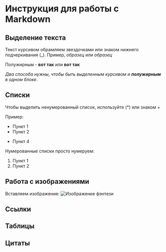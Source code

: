 # Инструкция для работы с Markdown

## Выделение текста
Текст курсивом обрамляем звездочками или знаком нижнего подчеркивания (_).   Пример, *образец* или _образец_

Полужирным - **вот так** или __вот так__

_Два способа нужны, чтобы быть выделенным курсивом и **полужирным** в одном блоке_.

## Списки
Чтобы выделить ненумерованный список, используйте (*) или знаком +

Пример:
* Пункт 1
* Пункт 2
+ Пункт 4

Нумерованные списки просто нумеруем:
 1. Пункт 1
 2. Пункт 2

## Работа с изображениями

Вставляем изображение:
![Изображение фэнтези](fantasy.jpg)

## Ссылки

## Таблицы

## Цитаты
